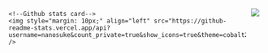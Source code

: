  <div style="display: flex;">

    <!--Github stats card-->
    <img style="margin: 10px;" align="left" src="https://github-readme-stats.vercel.app/api?username=nanosuke&count_private=true&show_icons=true&theme=cobalt2" />
  </a>
 
  <a href="https://github.com/anuraghazra/github-readme-stats">
    <!--Top languages card-->
    <img style="margin: 10px;" align="left" src="https://github-readme-stats.vercel.app/api/top-langs/?username=nanosuke&theme=cobalt2&layout=compact" />
  </a>
</div>
